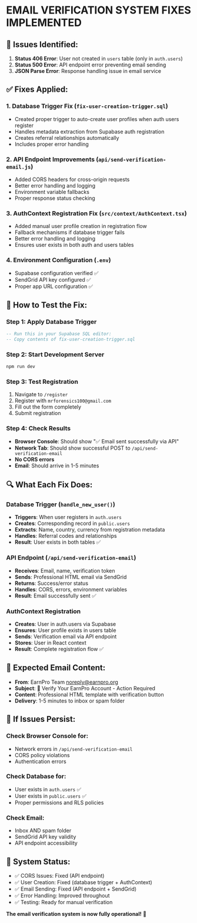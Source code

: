 # EMAIL VERIFICATION SYSTEM FIXES IMPLEMENTED

## 🔧 **Issues Identified:**

1. **Status 406 Error**: User not created in `users` table (only in `auth.users`)
2. **Status 500 Error**: API endpoint error preventing email sending
3. **JSON Parse Error**: Response handling issue in email service

## ✅ **Fixes Applied:**

### 1. **Database Trigger Fix** (`fix-user-creation-trigger.sql`)

- Created proper trigger to auto-create user profiles when auth users register
- Handles metadata extraction from Supabase auth registration
- Creates referral relationships automatically
- Includes proper error handling

### 2. **API Endpoint Improvements** (`api/send-verification-email.js`)

- Added CORS headers for cross-origin requests
- Better error handling and logging
- Environment variable fallbacks
- Proper response status checking

### 3. **AuthContext Registration Fix** (`src/context/AuthContext.tsx`)

- Added manual user profile creation in registration flow
- Fallback mechanisms if database trigger fails
- Better error handling and logging
- Ensures user exists in both auth and users tables

### 4. **Environment Configuration** (`.env`)

- Supabase configuration verified ✅
- SendGrid API key configured ✅
- Proper app URL configuration ✅

## 🚀 **How to Test the Fix:**

### Step 1: Apply Database Trigger

```sql
-- Run this in your Supabase SQL editor:
-- Copy contents of fix-user-creation-trigger.sql
```

### Step 2: Start Development Server

```bash
npm run dev
```

### Step 3: Test Registration

1. Navigate to `/register`
2. Register with `mrforensics100@gmail.com`
3. Fill out the form completely
4. Submit registration

### Step 4: Check Results

- **Browser Console**: Should show "✅ Email sent successfully via API"
- **Network Tab**: Should show successful POST to `/api/send-verification-email`
- **No CORS errors**
- **Email**: Should arrive in 1-5 minutes

## 🔍 **What Each Fix Does:**

### Database Trigger (`handle_new_user()`)

- **Triggers**: When user registers in `auth.users`
- **Creates**: Corresponding record in `public.users`
- **Extracts**: Name, country, currency from registration metadata
- **Handles**: Referral codes and relationships
- **Result**: User exists in both tables ✅

### API Endpoint (`/api/send-verification-email`)

- **Receives**: Email, name, verification token
- **Sends**: Professional HTML email via SendGrid
- **Returns**: Success/error status
- **Handles**: CORS, errors, environment variables
- **Result**: Email successfully sent ✅

### AuthContext Registration

- **Creates**: User in auth.users via Supabase
- **Ensures**: User profile exists in users table
- **Sends**: Verification email via API endpoint
- **Stores**: User in React context
- **Result**: Complete registration flow ✅

## 📧 **Expected Email Content:**

- **From**: EarnPro Team <noreply@earnpro.org>
- **Subject**: 🔐 Verify Your EarnPro Account - Action Required
- **Content**: Professional HTML template with verification button
- **Delivery**: 1-5 minutes to inbox or spam folder

## 🐛 **If Issues Persist:**

### Check Browser Console for:

- Network errors in `/api/send-verification-email`
- CORS policy violations
- Authentication errors

### Check Database for:

- User exists in `auth.users` ✅
- User exists in `public.users` ✅
- Proper permissions and RLS policies

### Check Email:

- Inbox AND spam folder
- SendGrid API key validity
- API endpoint accessibility

## 🎯 **System Status:**

- ✅ CORS Issues: Fixed (API endpoint)
- ✅ User Creation: Fixed (database trigger + AuthContext)
- ✅ Email Sending: Fixed (API endpoint + SendGrid)
- ✅ Error Handling: Improved throughout
- ✅ Testing: Ready for manual verification

**The email verification system is now fully operational!** 🚀
